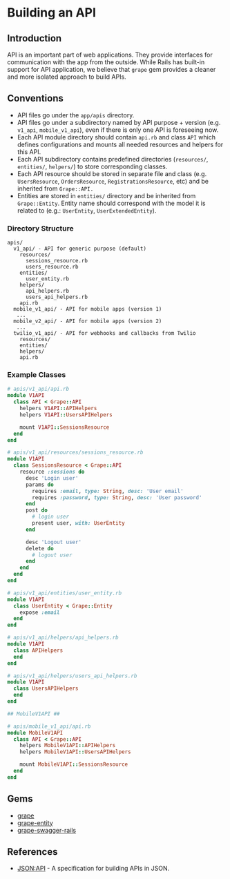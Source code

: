 # Building an API

## Introduction

API is an important part of web applications. They provide interfaces for communication with the app from the outside. While Rails has built-in support for API application, we believe that `grape` gem provides a cleaner and more isolated approach to build APIs.

## Conventions

* API files go under the `app/apis` directory.
* API files go under a subdirectory named by API purpose + version (e.g. `v1_api`, `mobile_v1_api`), even if there is only one API is foreseeing now.
* Each API module directory should contain `api.rb` and class `API` which defines configurations and mounts all needed resources and helpers for this API.
* Each API subdirectory contains predefined directories (`resources/`, `entities/`, `helpers/`) to store corresponding classes.
* Each API resource should be stored in separate file and class (e.g. `UsersResource`, `OrdersResource`, `RegistrationsResource`, etc) and be inherited from `Grape::API.`
* Entities are stored in `entities/` directory and be inherited from `Grape::Entity`. Entity name should correspond with the model it is related to (e.g.: `UserEntity`, `UserExtendedEntity`).


### Directory Structure

```
apis/
  v1_api/ - API for generic purpose (default)
    resources/
      sessions_resource.rb
      users_resource.rb
    entities/
      user_entity.rb
    helpers/
      api_helpers.rb
      users_api_helpers.rb
    api.rb
  mobile_v1_api/ - API for mobile apps (version 1)
   ...
  mobile_v2_api/ - API for mobile apps (version 2)
   ...
  twilio_v1_api/ - API for webhooks and callbacks from Twilio
    resources/
    entities/
    helpers/
    api.rb
```

### Example Classes

```ruby
# apis/v1_api/api.rb
module V1API
  class API < Grape::API
    helpers V1API::APIHelpers
    helpers V1API::UsersAPIHelpers

    mount V1API::SessionsResource
  end
end

# apis/v1_api/resources/sessions_resource.rb
module V1API
  class SessionsResource < Grape::API
    resource :sessions do
      desc 'Login user'
      params do
        requires :email, type: String, desc: 'User email'
        requires :password, type: String, desc: 'User password'
      end
      post do
        # login user
        present user, with: UserEntity
      end

      desc 'Logout user'
      delete do
        # logout user
      end
    end
  end
end

# apis/v1_api/entities/user_entity.rb
module V1API
  class UserEntity < Grape::Entity
    expose :email
  end
end

# apis/v1_api/helpers/api_helpers.rb
module V1API
  class APIHelpers
  end
end

# apis/v1_api/helpers/users_api_helpers.rb
module V1API
  class UsersAPIHelpers
  end
end

## MobileV1API ##

# apis/mobile_v1_api/api.rb
module MobileV1API
  class API < Grape::API
    helpers MobileV1API::APIHelpers
    helpers MobileV1API::UsersAPIHelpers

    mount MobileV1API::SessionsResource
  end
end
```

## Gems

* [grape](https://github.com/ruby-grape/grape)
* [grape-entity](https://github.com/ruby-grape/grape-entity)
* [grape-swagger-rails](https://github.com/ruby-grape/grape-swagger-rails)

## References

* [JSON:API](https://jsonapi.org) - A specification for building APIs in JSON.
